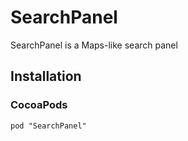 # SearchPanel

SearchPanel is a Maps-like search panel

## Installation
### CocoaPods

```
pod "SearchPanel"
```